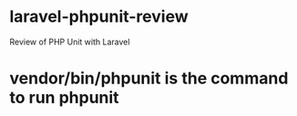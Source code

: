 # laravel-phpunit-review
Review of PHP Unit with Laravel


# vendor/bin/phpunit is the command to run phpunit
